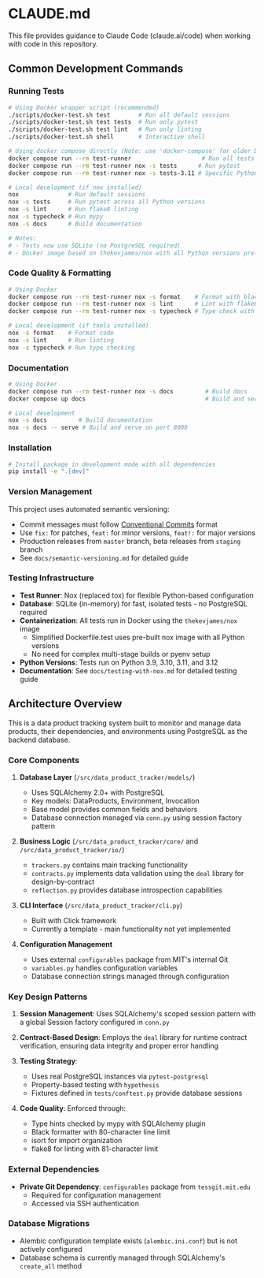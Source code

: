 # CLAUDE.md

This file provides guidance to Claude Code (claude.ai/code) when working with code in this repository.

## Common Development Commands

### Running Tests
```bash
# Using Docker wrapper script (recommended)
./scripts/docker-test.sh test        # Run all default sessions
./scripts/docker-test.sh test tests  # Run only pytest
./scripts/docker-test.sh test lint   # Run only linting
./scripts/docker-test.sh shell       # Interactive shell

# Using docker compose directly (Note: use 'docker-compose' for older Docker versions)
docker compose run --rm test-runner                    # Run all tests
docker compose run --rm test-runner nox -s tests      # Run pytest
docker compose run --rm test-runner nox -s tests-3.11 # Specific Python version

# Local development (if nox installed)
nox              # Run default sessions
nox -s tests     # Run pytest across all Python versions
nox -s lint      # Run flake8 linting
nox -s typecheck # Run mypy
nox -s docs      # Build documentation

# Notes:
# - Tests now use SQLite (no PostgreSQL required)
# - Docker image based on thekevjames/nox with all Python versions pre-installed
```

### Code Quality & Formatting
```bash
# Using Docker
docker compose run --rm test-runner nox -s format    # Format with black & isort
docker compose run --rm test-runner nox -s lint      # Lint with flake8
docker compose run --rm test-runner nox -s typecheck # Type check with mypy

# Local development (if tools installed)
nox -s format    # Format code
nox -s lint      # Run linting
nox -s typecheck # Run type checking
```

### Documentation
```bash
# Using Docker
docker compose run --rm test-runner nox -s docs         # Build docs
docker compose up docs                                  # Build and serve docs

# Local development
nox -s docs         # Build documentation
nox -s docs -- serve # Build and serve on port 8000
```

### Installation
```bash
# Install package in development mode with all dependencies
pip install -e ".[dev]"
```

### Version Management
This project uses automated semantic versioning:
- Commit messages must follow [Conventional Commits](https://www.conventionalcommits.org/) format
- Use `fix:` for patches, `feat:` for minor versions, `feat!:` for major versions
- Production releases from `master` branch, beta releases from `staging` branch
- See `docs/semantic-versioning.md` for detailed guide

### Testing Infrastructure
- **Test Runner**: Nox (replaced tox) for flexible Python-based configuration
- **Database**: SQLite (in-memory) for fast, isolated tests - no PostgreSQL required
- **Containerization**: All tests run in Docker using the `thekevjames/nox` image
  - Simplified Dockerfile.test uses pre-built nox image with all Python versions
  - No need for complex multi-stage builds or pyenv setup
- **Python Versions**: Tests run on Python 3.9, 3.10, 3.11, and 3.12
- **Documentation**: See `docs/testing-with-nox.md` for detailed testing guide

## Architecture Overview

This is a data product tracking system built to monitor and manage data products, their dependencies, and environments using PostgreSQL as the backend database.

### Core Components

1. **Database Layer** (`/src/data_product_tracker/models/`)
   - Uses SQLAlchemy 2.0+ with PostgreSQL
   - Key models: DataProducts, Environment, Invocation
   - Base model provides common fields and behaviors
   - Database connection managed via `conn.py` using session factory pattern

2. **Business Logic** (`/src/data_product_tracker/core/` and `/src/data_product_tracker/io/`)
   - `trackers.py` contains main tracking functionality
   - `contracts.py` implements data validation using the `deal` library for design-by-contract
   - `reflection.py` provides database introspection capabilities

3. **CLI Interface** (`/src/data_product_tracker/cli.py`)
   - Built with Click framework
   - Currently a template - main functionality not yet implemented

4. **Configuration Management**
   - Uses external `configurables` package from MIT's internal Git
   - `variables.py` handles configuration variables
   - Database connection strings managed through configuration

### Key Design Patterns

1. **Session Management**: Uses SQLAlchemy's scoped session pattern with a global Session factory configured in `conn.py`

2. **Contract-Based Design**: Employs the `deal` library for runtime contract verification, ensuring data integrity and proper error handling

3. **Testing Strategy**:
   - Uses real PostgreSQL instances via `pytest-postgresql`
   - Property-based testing with `hypothesis`
   - Fixtures defined in `tests/conftest.py` provide database sessions

4. **Code Quality**: Enforced through:
   - Type hints checked by mypy with SQLAlchemy plugin
   - Black formatter with 80-character line limit
   - isort for import organization
   - flake8 for linting with 81-character limit

### External Dependencies

- **Private Git Dependency**: `configurables` package from `tessgit.mit.edu`
  - Required for configuration management
  - Accessed via SSH authentication

### Database Migrations

- Alembic configuration template exists (`alembic.ini.conf`) but is not actively configured
- Database schema is currently managed through SQLAlchemy's `create_all` method
